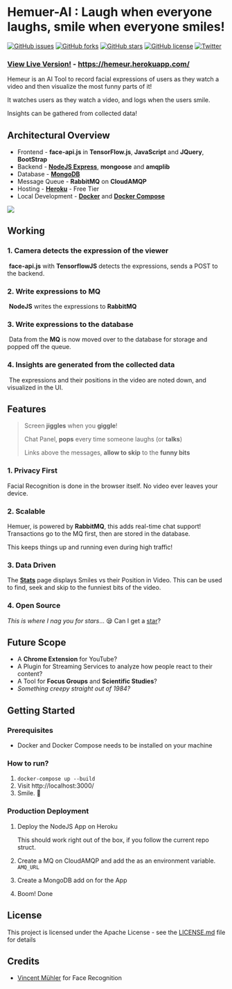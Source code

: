 # Hemuer-AI : Laugh when everyone laughs, smile when everyone smiles!
[![GitHub issues](https://img.shields.io/github/issues/CT83/Hemuer-AI-Expression-Detector)](https://github.com/CT83/Hemuer-AI-Expression-Detector/issues)
[![GitHub forks](https://img.shields.io/github/forks/CT83/Hemuer-AI-Expression-Detector)](https://github.com/CT83/Hemuer-AI-Expression-Detector/network)
[![GitHub stars](https://img.shields.io/github/stars/CT83/Hemuer-AI-Expression-Detector)](https://github.com/CT83/Hemuer-AI-Expression-Detector/stargazers)
[![GitHub license](https://img.shields.io/github/license/CT83/Hemuer-AI-Expression-Detector)](https://github.com/CT83/Hemuer-AI-Expression-Detector/blob/master/LICENSE)
[![Twitter](https://img.shields.io/twitter/url?url=https%3A%2F%2Fgithub.com%2FCT83%2FHemuer-AI-Expression-Detector%2Fstyle=social)](https://twitter.com/intent/tweet?text=Check%20out%20https://github.com/CT83/Hemuer-AI-Expression-Detector%20by%20@_Rohan_Sawant_ )

### [View Live Version!](https://hemeur.herokuapp.com/) - https://hemeur.herokuapp.com/



Hemeur is an AI Tool to record facial expressions of users as they watch a video and then visualize the most funny parts of it!

It watches users as they watch a video, and logs when the users smile. 

Insights can be gathered from collected data!

## Architectural Overview

- Frontend - **face-api.js** in **TensorFlow.js**, **JavaScript** and **JQuery**, **BootStrap**
- Backend - **[NodeJS Express](https://expressjs.com/)**, **mongoose** and **amqplib** 
- Database - **[MongoDB](https://www.mongodb.com/)**
- Message Queue - **RabbitMQ** on **CloudAMQP**
- Hosting - **[Heroku](https://www.heroku.com/)** - Free Tier
- Local Development - **[Docker](https://www.docker.com/)** and **[Docker Compose](https://docs.docker.com/compose/)**

![](https://github.com/CT83/Hemuer-AI-Expression-Detector/blob/master/public/images/hemuer-arch-white.png?raw=true)

## Working

### 1. Camera detects the expression of the viewer

​	**face-api.js** with **TensorflowJS** detects the expressions, sends a POST to the backend.

### 2. Write expressions to MQ

​	**NodeJS** writes the expressions to **RabbitMQ**

### 3. Write expressions to the database

​	Data from the **MQ** is now moved over to the database for storage and popped off the queue.

### 4. Insights are generated from the collected data

​	The expressions and their positions in the video are noted down, and visualized in the UI. 

## Features

> Screen **jiggles** when you **giggle**!
>
> Chat Panel, **pops** every time someone laughs (or **talks**)
>
> Links above the messages, **allow to skip** to the **funny bits**

### 1. Privacy First

Facial Recognition is done in the browser itself. No video ever leaves your device.

### 2. Scalable

Hemuer, is powered by **RabbitMQ**, this adds real-time chat support! Transactions go to the MQ first, then are stored in the database.

This keeps things up and running even during high traffic!

### 3. Data Driven

The [**Stats**](https://hemeur.herokuapp.com/stats) page displays Smiles vs their Position in Video.
This can be used to find, seek and skip to the funniest bits of the video.

### 4. Open Source

*This is where I nag you for stars*... 😪
Can I get a [star](https://github.com/CT83/Hemuer-AI-Expression-Detector)?

## Future Scope 

* A **Chrome Extension** for YouTube?
*  A Plugin for Streaming Services to analyze how people react to their content?
* A Tool for **Focus Groups** and **Scientific Studies**?
* *Something creepy straight out of 1984?*

## Getting Started

### Prerequisites

* Docker and Docker Compose needs to be installed on your machine

### How to run?

1. `docker-compose up --build`
2. Visit http://localhost:3000/
3. Smile. 🙂

### Production Deployment

1. Deploy the NodeJS App on Heroku

   This should work right out of the box, if you follow the current repo struct.

2. Create a MQ on CloudAMQP and add the as an environment variable. `AMQ_URL`

3. Create a MongoDB add on for the App

4. Boom! Done

## License

This project is licensed under the Apache License - see the [LICENSE.md](https://github.com/CT83/Hemuer-AI-Expression-Detector/blob/master/LICENSE) file for details

## Credits

* [Vincent Mühler](https://github.com/justadudewhohacks/face-api.js/) for Face Recognition